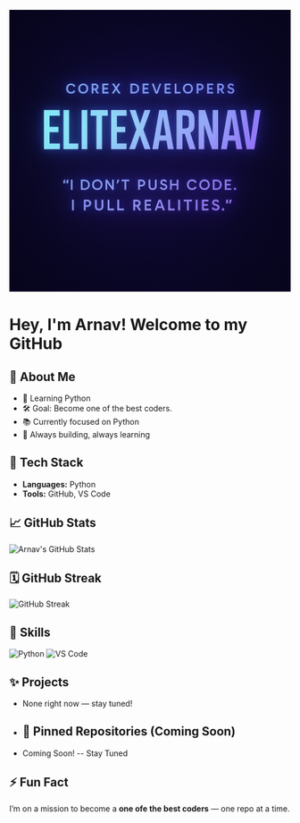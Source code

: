 ![Banner](https://github.com/EliteXArnav/EliteXArnav/blob/af003c60e6d1fc38bd67f2c4422bc1e234f25b8d/Banner.png)

# Hey, I'm Arnav! Welcome to my GitHub

## 🚀 About Me
- 🧠 Learning Python  
- 🛠️ Goal: Become one of the best coders.
- 📚 Currently focused on Python 
- 🌱 Always building, always learning  

## 🔧 Tech Stack
- **Languages:** Python
- **Tools:** GitHub, VS Code  

## 📈 GitHub Stats
![Arnav's GitHub Stats](https://github-readme-stats.vercel.app/api?username=EliteXArnav&show_icons=true&theme=radical)

## 🗓️ GitHub Streak
![GitHub Streak](https://streak-stats.demolab.com?user=EliteXArnav&theme=radical&hide_border=true)

## 🧠 Skills

![Python](https://img.shields.io/badge/Python-3670A0?style=for-the-badge&logo=python&logoColor=white)
![VS Code](https://img.shields.io/badge/VS%20Code-007ACC?style=for-the-badge&logo=visual-studio-code&logoColor=white)

## ✨ Projects
- None right now — stay tuned!

- ## 📌 Pinned Repositories (Coming Soon)
- Coming Soon! -- Stay Tuned 

## ⚡ Fun Fact
I’m on a mission to become a **one ofe the best coders** — one repo at a time.
